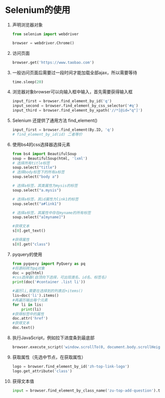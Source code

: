 # Selenium的使用

1. 声明浏览器对象

   ``` python
   from selenium import webdriver
   
   browser = webdriver.Chrome()
   ```

2. 访问页面

   ``` python
   browser.get('https://www.taobao.com')
   ```

3. 一般访问页面后需要过一段时间才能加载全部ajax，所以需要等待

   ``` python
   time.sleep(20)
   ```

4. 浏览器对象browser可以向输入框中输入，首先需要获得输入框

   ``` python
   input_first = browser.find_element_by_id('q')
   input_second = browser.find_element_by_css_selector('#q')
   input_third = browser.find_element_by_xpath('//*[@id="q"]')
   ```

5. Selenium 还提供了通用方法 find_element()

   ``` python
   input_first = browser.find_element(By.ID, 'q')
   # find_element_by_id(id) 二者等价
   ```

6. 使用bs4的css选择器选择元素

   ``` python
   from bs4 import BeautifulSoup
   soup = BeautifulSoup(html, 'lxml')
   # 选择所有title标签
   soup.select("title")
   # 选择body标签下的所有a标签
   soup.select("body a")
   
   # 选择a标签，其类属性为mysis的标签
   soup.select("a.mysis")
   
   # 选择a标签，其id属性为link1的标签
   soup.select("a#link1")
   
   # 选择a标签，其属性中存在myname的所有标签
   soup.select("a[myname]")
   
   #获得文本
   s[0].get_text()
   
   #获得属性
   s[0].get("class")  
   ```

7. pyquery的使用

   ``` python
   from pyquery import PyQuery as pq
   #将源码转为pq对象
   doc = pq(html)
   #css选择器(自顶向下选择，可出现类名、id名、标签名)
   print(doc('#container .list li'))
   
   #遍历li,需要在选择到的列表后+items()
   lis=doc('li').items()
   #再遍历输出每个元素
   for li in lis:
       print(li)
   #获得标签中的属性
   doc.attr('href')
   #获得文本
   doc.text()
   ```

   

8. 执行JavaScript，例如拉下进度条到最底部

   ``` python
   browser.execute_script('window.scrollTo(0, document.body.scrollHeight)')
   ```

9. 获取属性（先选中节点，在获取属性）

   ``` python
   logo = browser.find_element_by_id('zh-top-link-logo')
   logo.get_attribute('class')
   ```

10. 获得文本值

    ``` python
    input = browser.find_element_by_class_name('zu-top-add-question').text
    ```

    


